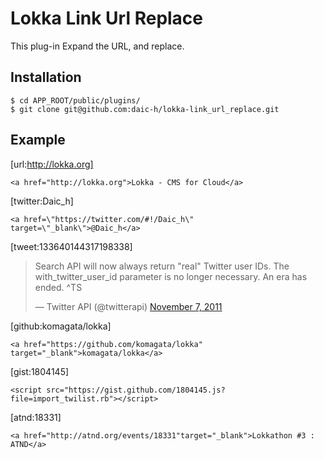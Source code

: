 # Lokka Link Url Replace

This plug-in Expand the URL, and replace.

## Installation

    $ cd APP_ROOT/public/plugins/
    $ git clone git@github.com:daic-h/lokka-link_url_replace.git

## Example
[url:http://lokka.org]

    <a href="http://lokka.org">Lokka - CMS for Cloud</a>
    
[twitter:Daic_h]

    <a href=\"https://twitter.com/#!/Daic_h\" target=\"_blank\">@Daic_h</a>

[tweet:133640144317198338]

<blockquote class="twitter-tweet"><p>Search API will now always return "real" Twitter user IDs. The with_twitter_user_id parameter is no longer necessary. An era has ended. ^TS</p>&mdash; Twitter API (@twitterapi) <a href="https://twitter.com/twitterapi/status/133640144317198338" data-datetime="2011-11-07T20:21:07+00:00">November 7, 2011</a></blockquote>
<script src="//platform.twitter.com/widgets.js" charset="utf-8"></script>

[github:komagata/lokka]

    <a href="https://github.com/komagata/lokka" target="_blank">komagata/lokka</a>
    
[gist:1804145]

    <script src="https://gist.github.com/1804145.js?file=import_twilist.rb"></script>
    
[atnd:18331]

    <a href="http://atnd.org/events/18331"target="_blank">Lokkathon #3 : ATND</a>



